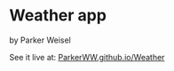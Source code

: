 <h1>Weather app</h1> 
<p>by Parker Weisel</p>
<p>See it live at: <a href="https://parkerww.github.io/Weather/"> ParkerWW.github.io/Weather </a></p>
